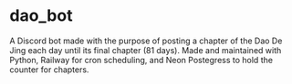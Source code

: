 # dao_bot

A Discord bot made with the purpose of posting a chapter of the Dao De Jing each day until its final chapter (81 days). Made and maintained with Python, Railway for cron scheduling, and Neon Postegress to hold the counter for chapters.
